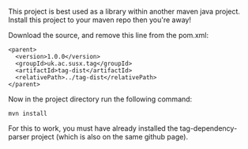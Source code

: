 This project is best used as a library within another maven java project. Install this project to your maven repo then you're away!

Download the source, and remove this line from the pom.xml:

```
<parent>
  <version>1.0.0</version>
  <groupId>uk.ac.susx.tag</groupId>
  <artifactId>tag-dist</artifactId>
  <relativePath>../tag-dist</relativePath>
</parent>
```

Now in the project directory run the following command:

`mvn install`

For this to work, you must have already installed the tag-dependency-parser project (which is also on the same github page).
